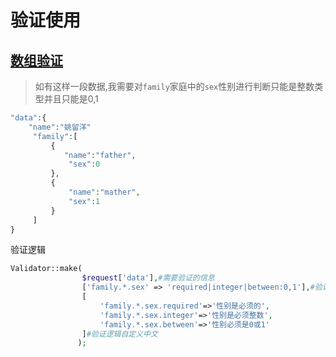 # 验证使用

##  [数组验证](https://learnku.com/docs/laravel/8.x/validation/9374#validating-arrays)

> 如有这样一段数据,我需要对`family`家庭中的`sex`性别进行判断只能是整数类型并且只能是0,1

```php
"data":{
    "name":"姚留洋"
     "family":[
         {
            "name":"father",
             "sex":0
         },
         {
             "name":"mather",
             "sex":1
         }
     ]   
}
```

验证逻辑

```php
Validator::make(
                $request['data'],#需要验证的信息
                ['family.*.sex' => 'required|integer|between:0,1'],#验证规则
                [
                    'family.*.sex.required'=>'性别是必须的',
                    'family.*.sex.integer'=>'性别是必须整数',
                    'family.*.sex.between'=>'性别必须是0或1'
                ]#验证逻辑自定义中文
               );
```


